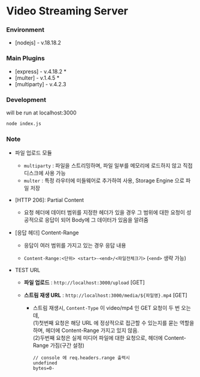 # Video Streaming Server

### Environment

-   [nodejs] - v.18.18.2

### Main Plugins

-   [express] - v.4.18.2 \*
-   [multer] - v.1.4.5 \*
-   [multiparty] - v.4.2.3

### Development

will be run at localhost:3000

```bash
node index.js
```

### Note

-   파일 업로드 모듈

    -   `multiparty` : 파일을 스트리밍하며, 파일 일부를 메모리에 로드하지 않고 직접 디스크에 사용 가능
    -   `multer` : 특정 라우터에 미들웨어로 추가하여 사용, Storage Engine 으로 파일 저장

-   [HTTP 206]: Partial Content

    -   요청 헤더에 데이터 범위를 지정한 헤더가 있을 경우 그 범위에 대한 요청이 성공적으로 응답이 되어 Body에 그 데이터가 있음을 알려줌

-   [응답 헤더] Content-Range

    -   응답이 여러 범위를 가지고 있는 경우 응답 내용

    -   `Content-Range:<단위> <start>-<end>/<파일전체크기>` (`<end>` 생략 가능)

-   TEST URL

    -   **파일 업로드** : `http://localhost:3000/upload` [GET]
    -   **스트림 재생 URL** : `http://localhost:3000/media/${파일명}.mp4` [GET]

        -   스트림 재생시, `Content-Type` 이 video/mp4 인 GET 요청이 두 번 오는데,  
            (1)첫번째 요청은 해당 URL 에 정상적으로 접근할 수 있는지를 묻는 역할을 하며, 헤더에 Content-Range 가지고 있지 않음.  
            (2)두번째 요청은 실제 미디어 파일에 대한 요청으로, 헤더에 Content-Range 가짐(구간 설정)

            ```
            // console 에 req.headers.range 출력시
            undefined
            bytes=0-
            ```
